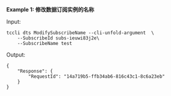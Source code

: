 **Example 1: 修改数据订阅实例的名称**



Input: 

```
tccli dts ModifySubscribeName --cli-unfold-argument  \
    --SubscribeId subs-ieuwi83j2e\
    --SubscribeName test
```

Output: 
```
{
    "Response": {
        "RequestId": "14a719b5-ffb34ab6-816c43c1-8c6a23eb"
    }
}
```

